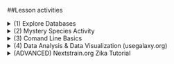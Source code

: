 ##Lesson activities


<details><summary>(1) Explore Databases</summary>
<p>
####Databases 
1. We will be using the National Center for Biotechnology Information (NCBI) Genbank Database in our next activity:
	- NCBI: <https://www.ncbi.nlm.nih.gov/>

2. **Interactive Question**: What are other public databases that contain genetic information or metadata?
	- Answer after question prompt #1 on the shared [google doc](https://docs.google.com/document/d/1xgxABsq-lf71GnMk180G3FDiJ3OnkGJtF5Jm5-WaY4Y/edit?usp=sharing). 

3. How to use NCBI's Genbank database:
	- Introduction to NCBI Basic Local Alignment Search Tool (`BLAST`) `BLAST` is a program that can detect sequence similarity between a Query sequence and sequences within a database. 
	- There are great existing tutorials and slides that have been shared to better understand the NCBI's `BLAST` alignment algorithm.
		- <http://www.shodor.org/media/content//petascale/materials/dataIntensive/BLAST/BLAST_Intro_pdf.pdf>
		- <https://community.gep.wustl.edu/wiki/images/2/28/2011_8b_BLASTrv7_rev.pdf>

</p>
</details>

<details><summary>(2) Mystery Species Activity</summary>
<p>
####Let's get started:

- Open the mystery species data file: mystery_species.fasta.txt
- Navigate to [NCBI Blast](https://blast.ncbi.nlm.nih.gov/Blast.cgi)
- Choose any DNA sequence from the file and copy the sequence. 
- Paste the sequence in the "Enter Query Sequence" window.
- Search all "Standard databases (nr etc.)"  for "Highly similar sequences (megablast)"
- Investigate the top match. Use a search engine to retrieve a photo of your mystery species!

</p>
</details>


<details><summary>(3) Comand Line Basics </summary>
<p>

####Follow UNIX Setup instructions used in The Carpentries <https://carpentries.org/> : 

- Window's users install Git for Windows
	- <https://gitforwindows.org/>
- Useful Links
	- Command Line for Mac and Windows
		- (5 min) <https://swcarpentry.github.io/shell-novice/01-intro/index.html>
		- (40 min) <https://swcarpentry.github.io/shell-novice/02-filedir/index.html>
		- (50 min) <https://swcarpentry.github.io/shell-novice/03-create/index.html>
	
</p>
</details>
		

<details><summary>(4) Data Analysis & Data Visualization (usegalaxy.org) </summary>
<p>
####Sign up
1. Sign-up for a Galaxy account at usegalaxy.org
2. Upload sequences file to UseGalaxy.org instance.
(Zika data from Next Strain.org; https://nextstrain.org/zika)
3. Run Multiple Sequence Alignment using MAFFT.
4. Visualize the alignment. 
	- Integrated MSA Viewer vs IGV.
	- Interpret the results.
5. Tree building (zika virus; https://nextstrain.org/zika)
	- Generate a Phylogeny (study evolution) using IQtree.
	- Visualize the phylogeny using the integrated "Phylogenetic Tree Visualization" tool.
- Useful Links 
	- Introduction to Galaxy
		- <https://galaxyproject.org/learn/>
		- <https://training.galaxyproject.org/training-material/topics/introduction/>
</p>
</details>

<details><summary>(ADVANCED) Nextstrain.org Zika Tutorial </summary>
<p>

1. Follow the Next Strain tutorial on how to set up a visualization of Zika virus data: <https://nextstrain.org/docs/tutorials/zika>.
2. Follow Installation/Setup Instructions.
- Helpful Tips: 
	- Install latest version of Node.js : <https://nodejs.org/en/>
	- Best to Install Augur & Auspice with Conda.
3. Follow the commands to analyze the data provided.

####Note: Update to last command in Zika Tutorial
- "Explore the Results" to work with the latest version of augur. 

```
augur export v2 \
  --tree results/tree.nwk \
  --metadata data/metadata.tsv \
  --node-data results/branch_lengths.json \
              results/traits.json \
              results/nt_muts.json \
              results/aa_muts.json \
  --colors config/colors.tsv \
  --lat-longs config/lat_longs.tsv \
  --auspice-config config/auspice_config.json \
  --output auspice/zika.json \
```

</p>
</details>







